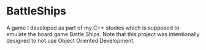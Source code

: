 # BattleShips
A game I developed as part of my C++ studies which is supposed to emulate the board game Battle Ships. Note that this project was intentionally designed to not use Object Oriented Development.
